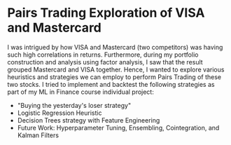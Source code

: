 # Pairs Trading Exploration of VISA and Mastercard

I was intrigued by how VISA and Mastercard (two competitors) was having such high correlations in returns. Furthermore, during my portfolio construction and analysis using factor analysis, I saw that the result grouped Mastercard and VISA together. Hence, I wanted to explore various heuristics and strategies we can employ to perform Pairs Trading of these two stocks. I tried to implement and backtest the following strategies as part of my ML in Finance course individual project:

- "Buying the yesterday's loser strategy"
- Logistic Regression Heuristic
- Decision Trees strategy with Feature Engineering
- Future Work: Hyperparameter Tuning, Ensembling, Cointegration, and Kalman Filters
